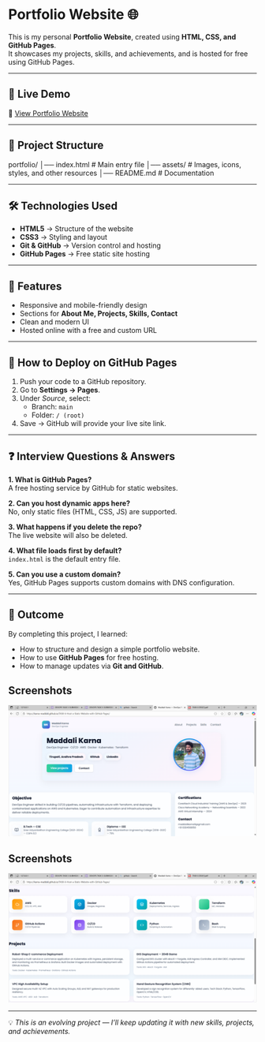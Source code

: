 # Portfolio Website 🌐

This is my personal **Portfolio Website**, created using **HTML, CSS, and GitHub Pages**.  
It showcases my projects, skills, and achievements, and is hosted for free using GitHub Pages.

---

## 🚀 Live Demo
🔗 [View Portfolio Website](https://karna-maddali.github.io/TASK-6-Host-a-Static-Website-with-GitHub-Pages/)  

---

## 📂 Project Structure
portfolio/
│── index.html # Main entry file
│── assets/ # Images, icons, styles, and other resources
│── README.md # Documentation 


---

## 🛠️ Technologies Used
- **HTML5** → Structure of the website  
- **CSS3** → Styling and layout  
- **Git & GitHub** → Version control and hosting  
- **GitHub Pages** → Free static site hosting  

---

## 📌 Features
- Responsive and mobile-friendly design  
- Sections for **About Me, Projects, Skills, Contact**  
- Clean and modern UI  
- Hosted online with a free and custom URL  

---

## 📖 How to Deploy on GitHub Pages
1. Push your code to a GitHub repository.  
2. Go to **Settings → Pages**.  
3. Under *Source*, select:  
   - Branch: `main`  
   - Folder: `/ (root)`  
4. Save → GitHub will provide your live site link.  

---

## ❓ Interview Questions & Answers

**1. What is GitHub Pages?**  
A free hosting service by GitHub for static websites.  

**2. Can you host dynamic apps here?**  
No, only static files (HTML, CSS, JS) are supported.  

**3. What happens if you delete the repo?**  
The live website will also be deleted.  

**4. What file loads first by default?**  
`index.html` is the default entry file.  

**5. Can you use a custom domain?**  
Yes, GitHub Pages supports custom domains with DNS configuration.  

---

## 📌 Outcome
By completing this project, I learned:
- How to structure and design a simple portfolio website.  
- How to use **GitHub Pages** for free hosting.  
- How to manage updates via **Git and GitHub**.

 ## Screenshots
 <img src="./images/result1.png" alt="screenshot" width="800"/>

## Screenshots
 <img src="./images/result2.png" alt="screenshot" width="800"/>

---

💡 *This is an evolving project — I’ll keep updating it with new skills, projects, and achievements.*
